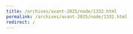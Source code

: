 ```yaml
---
title: /archives/avant-2025/node/1332.html
permalink: /archives/avant-2025/node/1332.html
redirect: /
---
```

